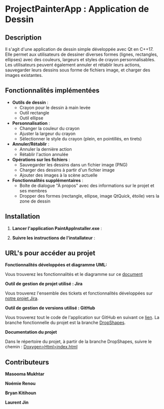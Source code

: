 # ProjectPainterApp : Application de Dessin

## Description

Il s'agit d'une application de dessin simple développée avec Qt en C++17. Elle permet aux utilisateurs 
de dessiner diverses formes (lignes, rectangles, ellipses) avec des couleurs, largeurs et styles de crayon personnalisables. 
Les utilisateurs peuvent également annuler et rétablir leurs actions, sauvegarder leurs dessins sous forme de fichiers image, et charger des images existantes.

## Fonctionnalités implémentées

- **Outils de dessin** : 
  - Crayon pour le dessin à main levée
  - Outil rectangle
  - Outil ellipse
- **Personnalisation** :
  - Changer la couleur du crayon
  - Ajuster la largeur du crayon
  - Sélectionner le style du crayon (plein, en pointillés, en tirets)
- **Annuler/Rétablir** : 
  - Annuler la dernière action
  - Rétablir l'action annulée
- **Opérations sur les fichiers** :
  - Sauvegarder les dessins dans un fichier image (PNG)
  - Charger des dessins à partir d'un fichier image
  - Ajouter des images à la scène actuelle
- **Fonctionnalités supplémentaires** :
  - Boîte de dialogue "À propos" avec des informations sur le projet et ses membres
  - Dropper des formes (rectangle, ellipse, image QtQuick, étoile) vers la zone de dessin
## Installation

1. **Lancer l'application PaintAppInstaller.exe** :

2. **Suivre les instructions de l'installateur** :

## URL's pour accéder au projet

**Fonctionnalités développées et diagramme UML:**

Vous trouverez les fonctionnalités et le diagramme sur ce [document](https://docs.google.com/document/d/1t-7XPX7YWwntyHPSVeO_J4zBL3JXNvBX0AJitSJO0aw/edit)

**Outil de gestion de projet utilisé : Jira**

Vous trouverez l'ensemble des tickets et fonctionnalités développées
sur [notre projet Jira](https://laurentjin.atlassian.net/jira/software/projects/PROJ/boards/5).

**Outil de gestion de versions utilisé : GitHub**

Vous trouverez tout le code de l'application sur GitHub en suivant ce [lien](https://github.com/BlueMasterDev/ProjectPainterApp).
La branche fonctionnelle du projet est la branche [DropShapes](https://github.com/BlueMasterDev/ProjectPainterApp/tree/Feature-DropShapes).

**Documentation du projet**

Dans le répertoire du projet, à partir de la branche DropShapes,
suivre le chemin : 
[Doxygen>Html>index.html](https://github.com/BlueMasterDev/ProjectPainterApp/blob/Feature-DropShapes/doxygen/html/index.html)

## Contributeurs
**Masooma Mukhtar**

**Noémie Renou**

**Bryan Kitihoun**

**Laurent Jin**
 
